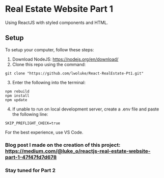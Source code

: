 # Real Estate Website Part 1
Using ReactJS with styled components and HTML.
## Setup
To setup your computer, follow these steps:

1) Download NodeJS: https://nodejs.org/en/download/
2) Clone this repo using the command:
```
git clone "https://github.com/lwoluke/React-RealEstate-Pt1.git"
```
3) Enter the following into the terminal:
```
npm rebuild
npm install
npm update
```
4) If unable to run on local development server, create a .env file and paste the following line:
```
SKIP_PREFLIGHT_CHECK=true
```
For the best experience, use VS Code.
### Blog post I made on the creation of this project: https://medium.com/@luke_o/reactjs-real-estate-website-part-1-47f47fd7d678

### Stay tuned for Part 2 
